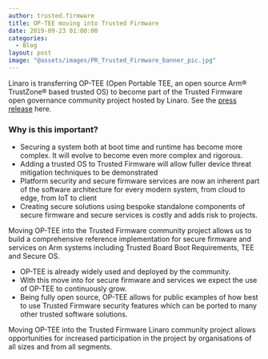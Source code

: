```yaml
---
author: trusted.firmware
title: OP-TEE moving into Trusted Firmware
date: 2019-09-23 01:00:00
categories:
  - Blog
layout: post
image: "@assets/images/PR_Trusted_Firmware_banner_pic.jpg"
---
```


Linaro is transferring OP-TEE (Open Portable TEE, an open source Arm® TrustZone® based trusted OS) to become part of the Trusted Firmware open governance community project hosted by Linaro. See the [press release](https://www.linaro.org/news/linaro-donates-op-tee-into-the-trusted-firmware-project/) here.

### Why is this important?

- Securing a system both at boot time and runtime has become more complex. It will evolve to become even more complex and rigorous.
- Adding a trusted OS to Trusted Firmware will allow fuller device threat mitigation techniques to be demonstrated
- Platform security and secure firmware services are now an inherent part of the software architecture for every modern system, from cloud to edge, from IoT to client
- Creating secure solutions using bespoke standalone components of secure firmware and secure services is costly and adds risk to projects.

Moving OP-TEE into the Trusted Firmware community project allows us to build a comprehensive reference implementation for secure firmware and services on Arm systems including Trusted Board Boot Requirements, TEE and Secure OS.

- OP-TEE is already widely used and deployed by the community.
- With this move into for secure firmware and services we expect the use of OP-TEE to continuously grow.
- Being fully open source, OP-TEE allows for public examples of how best to use Trusted Firmware security features which can be ported to many other trusted software solutions.

Moving OP-TEE into the Trusted Firmware Linaro community project allows opportunities for increased participation in the project by organisations of all sizes and from all segments.
